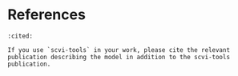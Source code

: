 # References

```{bibliography}
:cited:
```

```{note}
If you use `scvi-tools` in your work, please cite the relevant publication describing the model in addition to the scvi-tools publication.
```
